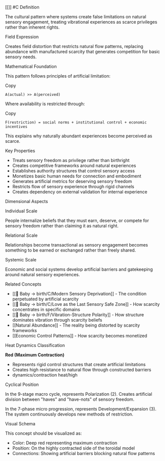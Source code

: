 [[]]  #C Definition

The cultural pattern where systems create false limitations on natural sensory engagement, treating vibrational experiences as scarce privileges rather than inherent rights.

 Field Expression

Creates field distortion that restricts natural flow patterns, replacing abundance with manufactured scarcity that generates competition for basic sensory needs.

 Mathematical Foundation

This pattern follows principles of artificial limitation:

Copy

`A(actual) >> A(perceived)`

Where availability is restricted through:

Copy

`F(restriction) = social norms + institutional control + economic incentives`

This explains why naturally abundant experiences become perceived as scarce.

 Key Properties

- Treats sensory freedom as privilege rather than birthright
- Creates competitive frameworks around natural experiences
- Establishes authority structures that control sensory access
- Monetizes basic human needs for connection and embodiment
- Generates artificial metrics for deserving sensory freedom
- Restricts flow of sensory experience through rigid channels
- Creates dependency on external validation for internal experience

 Dimensional Aspects

 Individual Scale

People internalize beliefs that they must earn, deserve, or compete for sensory freedom rather than claiming it as natural right.

 Relational Scale

Relationships become transactional as sensory engagement becomes something to be earned or exchanged rather than freely shared.

 Systemic Scale

Economic and social systems develop artificial barriers and gatekeeping around natural sensory experiences.

 Related Concepts

- [[🍼 Baby → birth/C/Modern Sensory Deprivation]] - The condition perpetuated by artificial scarcity
- [[🍼 Baby → birth/C/Love as the Last Sensory Safe Zone]] - How scarcity concentrates in specific domains
- [[🍼 Baby → birth/F/Vibration-Structure Polarity]] - How structure dominates vibration through scarcity beliefs
- [[Natural Abundance]] - The reality being distorted by scarcity frameworks
- [[Economic Control Patterns]] - How scarcity becomes monetized

 Heat Dynamics Classification

**Red (Maximum Contraction)**

- Represents rigid control structures that create artificial limitations
- Creates high resistance to natural flow through constructed barriers
- dynamics/contraction heat/high

 Cyclical Position

In the 9-stage macro cycle, represents Polarization (2). Creates artificial division between "haves" and "have-nots" of sensory freedom.

In the 7-phase micro progression, represents Development/Expansion (3). The system continuously develops new methods of restriction.

 Visual Schema

This concept should be visualized as:

- Color: Deep red representing maximum contraction
- Position: On the highly contracted side of the toroidal model
- Connections: Showing artificial barriers blocking natural flow patterns